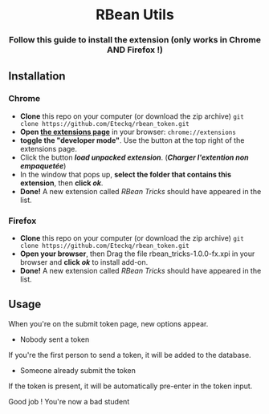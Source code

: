<div align="center">
    <h1>RBean Utils</h1>
    <h3>Follow this guide to install the extension (only works in Chrome AND Firefox !)</h3>
</div>

## Installation

### Chrome
- **Clone** this repo on your computer (or download the zip archive)
`git clone https://github.com/Eteckq/rbean_token.git`   
- **Open [the extensions page](chrome://extensions)** in your browser: `chrome://extensions`
- **toggle the "developer mode"**. Use the button at the top right of the extensions page.
- Click the button **_load unpacked extension_**. (**_Charger l'extention non empaquetée_**)
- In the window that pops up, **select the folder that contains this extension**, then **click _ok_**.
- **Done!** A new extension called _RBean Tricks_ should have appeared in the list.

### Firefox
- **Clone** this repo on your computer (or download the zip archive)
`git clone https://github.com/Eteckq/rbean_token.git`
- **Open your browser**, then Drag the file rbean_tricks-1.0.0-fx.xpi in your browser and **click _ok_** to install add-on.
- **Done!** A new extension called _RBean Tricks_ should have appeared in the list.

## Usage


When you're on the submit token page, new options appear.

- Nobody sent a token

If you're the first person to send a token, it will be added to the database.

- Someone already submit the token

If the token is present, it will be automatically pre-enter in the token input.

Good job ! You're now a bad student
